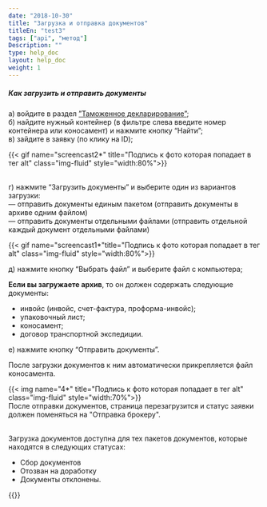 ```yaml
---
date: "2018-10-30"
title: "Загрузка и отправка документов"
titleEn: "test3"
tags: ["api", "метод"]
Description: ""
type: help_doc
layout: help_doc
weight: 1
---
```


##### Как загрузить и отправить документы

а) войдите в раздел <a href="https://my.fesco.com/customs_declaration" target="_blank">”Таможенное декларирование”</a>; <br/>
б) найдите нужный контейнер (в фильтре слева введите номер контейнера или коносамент) и нажмите кнопку “Найти”; <br/>
в) зайдите в заявку (по клику на ID);

{{< gif name="screencast2*" title="Подпись к фото которая попадает в тег alt" class="img-fluid" style="width:80%">}}

 <br/>
г) нажмите “Загрузить документы” и выберите один из вариантов загрузки: <br/>
— отправить документы единым пакетом (отправить документы в архиве одним файлом) <br/>
— отправить документы отдельными файлами (отправить отдельной каждый документ отдельными файлами) <br/>

{{< gif name="screencast1*"title="Подпись к фото которая попадает в тег alt" class="img-fluid" style="width:80%">}}

д) нажмите кнопку “Выбрать файл” и выберите файл с компьютера; <br/>

<div class="pixxett-alert pixxett-alert-icon alert11-light">
  <i class="fa fa-paste"></i><b>Если вы загружаете архив</b>, то  он должен содержать следующие документы:
<ul> 
<li> инвойс (инвойс, счет-фактура, проформа-инвойс);
<li> упаковочный лист;
<li> коносамент;
<li> договор транспортной экспедиции.</ul>  
</div>

е) нажмите кнопку “Отправить документы”.

После загрузки документов к ним автоматически прикрепляется файл коносамента.

{{< img name="4*" title="Подпись к фото которая попадает в тег alt" class="img-fluid" style="width:70%">}}
<br/>
После отправки документов, страница перезагрузится и статус заявки должен поменяться на "Отправка брокеру".

<br/>
Загрузка документов доступна для тех пакетов документов, которые находятся в следующих статусах:

* Сбор документов
* Отозван на доработку
* Документы отклонены.


{{<isHelpful>}}


